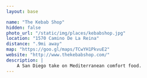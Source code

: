 ```yaml
---
layout: base

name: "The Kebab Shop"
hidden: false
photo_url: "/static/img/places/kebabshop.jpg"
location: "1570 Camino De La Reina"
distance: ".9mi away"
map: "https://goo.gl/maps/TCwYH1PkvuE2"
website: "http://www.thekebabshop.com/"
description: |
    A San Diego take on Mediterranean comfort food.
---
```

